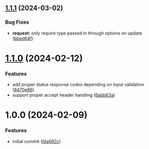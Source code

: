 ## [1.1.1](https://github.com/dasprid/koa-jsonapi-zod/compare/v1.1.0...v1.1.1) (2024-03-02)


### Bug Fixes

* **request:** only require type passed in through options on update ([bbed64f](https://github.com/dasprid/koa-jsonapi-zod/commit/bbed64f7a777f957820a0f3e60be58cb3670fef4))

# [1.1.0](https://github.com/dasprid/koa-jsonapi-zod/compare/v1.0.0...v1.1.0) (2024-02-12)


### Features

* add proper status response codes depending on input validation ([8470e86](https://github.com/dasprid/koa-jsonapi-zod/commit/8470e8623b1c829f241ebe92132658999b1a0448))
* support proper accept header handling ([6abb63a](https://github.com/dasprid/koa-jsonapi-zod/commit/6abb63a288a48ec1953e11fff000baeedd2a6b08))

# 1.0.0 (2024-02-09)


### Features

* initial commit ([fda692c](https://github.com/dasprid/koa-jsonapi-zod/commit/fda692c6d26511985ecdb10be5977b34afe07168))
